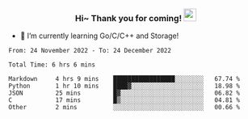 <h3 align="center">
    Hi~ Thank you for coming!
    <img src="https://media.giphy.com/media/hvRJCLFzcasrR4ia7z/giphy.gif" width="25px">
</h3>

<!--
**pineapple-man/pineapple-man** is a ✨ _special_ ✨ repository because its `README.md` (this file) appears on your GitHub profile.

Here are some ideas to get you started:
- 🔭 I’m currently working on ...
- 🤔 I’m looking for help with ...
- 💬 Ask me about ...
- 📫 How to reach me: ...
- 😄 Pronouns: ...
- ⚡ Fun fact: 
- 👯 I’m looking to collaborate on kubernetes
-->
- 🌱 I’m currently learning Go/C/C++ and Storage!

<!--START_SECTION:waka-->

```text
From: 24 November 2022 - To: 24 December 2022

Total Time: 6 hrs 6 mins

Markdown     4 hrs 9 mins    █████████████████░░░░░░░░   67.74 %
Python       1 hr 10 mins    ████▓░░░░░░░░░░░░░░░░░░░░   18.98 %
JSON         25 mins         █▓░░░░░░░░░░░░░░░░░░░░░░░   06.82 %
C            17 mins         █▒░░░░░░░░░░░░░░░░░░░░░░░   04.81 %
Other        2 mins          ░░░░░░░░░░░░░░░░░░░░░░░░░   00.66 %
```

<!--END_SECTION:waka-->
